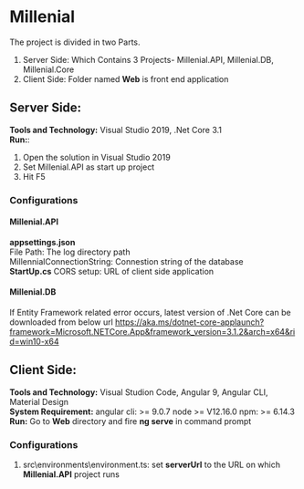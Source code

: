 # Millenial
The project is divided in two Parts.
1. Server Side: Which Contains 3 Projects- Millenial.API, Millenial.DB, Millenial.Core
2. Client Side: Folder named **Web** is front end application
## Server Side:
**Tools and Technology:** Visual Studio 2019, .Net Core 3.1\
**Run:**: 
1. Open the solution in Visual Studio 2019 
2. Set Millenial.API as start up project 
3. Hit F5
### Configurations
#### Millenial.API
**appsettings.json**\
File Path: The log directory path\
MillennialConnectionString: Connestion string of the database\
**StartUp.cs**
CORS setup: URL of client side application
#### Millenial.DB
If Entity Framework related error occurs, latest version of .Net Core can be downloaded from below url 
https://aka.ms/dotnet-core-applaunch?framework=Microsoft.NETCore.App&framework_version=3.1.2&arch=x64&rid=win10-x64
## Client Side:
**Tools and Technology:** Visual Studion Code, Angular 9, Angular CLI, Material Design\
**System Requirement:** angular cli: >= 9.0.7 node >= V12.16.0 npm: >= 6.14.3\
**Run:** Go to **Web** directory and fire **ng serve** in command prompt
### Configurations
1. src\environments\environment.ts: set **serverUrl** to the URL on which **Millenial.API** project runs
